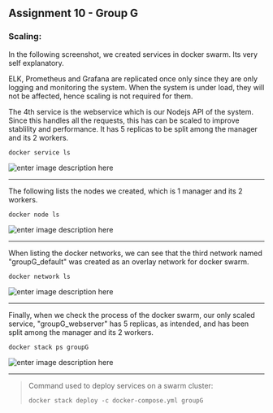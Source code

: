 Assignment 10 - Group G
-------------

### **Scaling:**

In the following screenshot, we created services in docker swarm. Its very self explanatory.

ELK, Prometheus and Grafana are replicated once only since they are only logging and monitoring the system. When the system is under load, they will not be affected, hence scaling is not required for them. 

The 4th service is the webservice which is our Nodejs API of the system. Since this handles all the requests, this has can be scaled to improve stablility and performance. It has 5 replicas to be split among the manager and its 2 workers.

    docker service ls

![enter image description here](https://lh3.googleusercontent.com/A6bjoZygyA_RJS9E28-M3zZUmz1mOJ6F7uA1swkG41Ju53Cu6d5uc0BSdpLlHZhvQNxmISdh2kD2Qw=s0 "docker service ls.png")


----------


The following lists the nodes we created, which is 1 manager and its 2 workers.

    docker node ls

![enter image description here](https://lh3.googleusercontent.com/Qp45TuwTv5zgY9GmsQT7XC63lrYOHCLpqLrZr-aO4BQosIyMKD9H69wDN53rebMaplrtdn0RLPboAw=s0 "docker node ls.png")


----------


When listing the docker networks, we can see that the third network named "groupG_default" was created as an overlay network for docker swarm.

    docker network ls

![enter image description here](https://lh3.googleusercontent.com/Jgin0BBhxEpvvz2ja1rG9k8WY6BNg2olJEwRUiwbxqP9KigmqDIXsqxSOPlkkuxF2NHTy5ipRsg0gQ=s0 "docker overlay network.png")


----------


Finally, when we check the process of the docker swarm, our only scaled service, "groupG_webserver" has 5 replicas, as intended, and has been split among the manager and its 2 workers.

    docker stack ps groupG

![enter image description here](https://lh3.googleusercontent.com/9_H6pVeKQeZLvaBKsR3JaAFoEFXpYoR7TS_HhGqM2VxAgzQipk_fk-6eV3gmY3PTJHpYmJNmnLzi1Q=s0 "docker stack ps.png")


----------


> Command used to deploy services on a swarm cluster:
> 
> `docker stack deploy -c docker-compose.yml groupG`